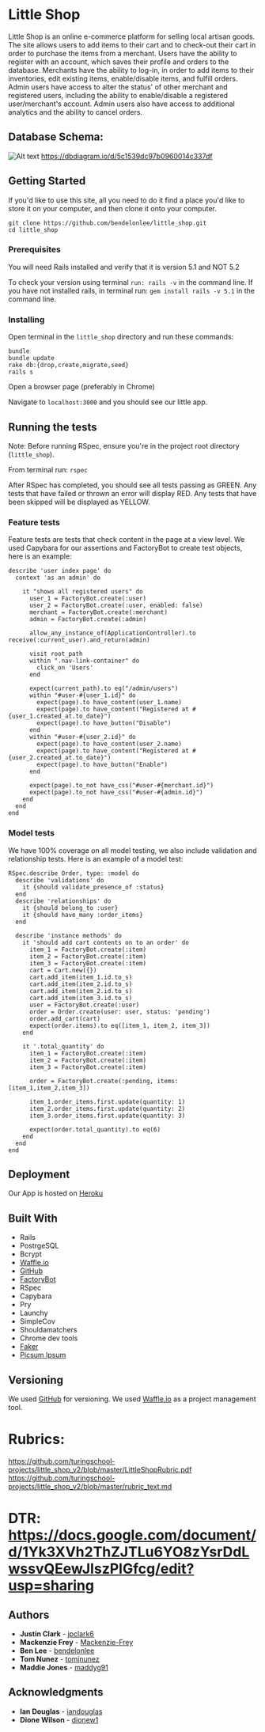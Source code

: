 # Little Shop

Little Shop is an online e-commerce platform for selling local artisan goods. The site allows users to add items to their cart and to check-out their cart in order to purchase the items from a merchant. Users have the ability to register with an account, which saves their profile and orders to the database. Merchants have the ability to log-in, in order to add items to their inventories, edit existing items, enable/disable items, and fulfill orders. Admin users have access to alter the status' of other merchant and registered users, including the ability to enable/disable a registered user/merchant's account. Admin users also have access to additional analytics and the ability to cancel orders.

## Database Schema:
![Alt text](./public/Database_1.png?raw=true "Title")
https://dbdiagram.io/d/5c1539dc97b0960014c337df

## Getting Started

If you'd like to use this site, all you need to do it find a place you'd like to store it on your computer, and then clone it onto your computer.

```
git clone https://github.com/bendelonlee/little_shop.git
cd little_shop

```

### Prerequisites
You will need Rails installed and verify that it is version 5.1 and NOT 5.2

To check your version using terminal `run: rails -v` in the command line. If you have not installed rails, in terminal run: `gem install rails -v 5.1` in the command line.

### Installing

Open terminal in the `little_shop` directory and run these commands:
```
bundle
bundle update
rake db:{drop,create,migrate,seed}
rails s

```
Open a browser page (preferably in Chrome)

Navigate to `localhost:3000` and you should see our little app.

## Running the tests

Note: Before running RSpec, ensure you're in the project root directory (`little_shop`).

From terminal run: `rspec`

After RSpec has completed, you should see all tests passing as GREEN. Any tests that have failed or thrown an error will display RED. Any tests that have been skipped will be displayed as YELLOW.

### Feature tests

Feature tests are tests that check content in the page at a view level. We used Capybara for our assertions and FactoryBot to create test objects, here is an example:

```
describe 'user index page' do
  context 'as an admin' do

    it "shows all registered users" do
      user_1 = FactoryBot.create(:user)
      user_2 = FactoryBot.create(:user, enabled: false)
      merchant = FactoryBot.create(:merchant)
      admin = FactoryBot.create(:admin)

      allow_any_instance_of(ApplicationController).to receive(:current_user).and_return(admin)

      visit root_path
      within ".nav-link-container" do
        click_on 'Users'
      end

      expect(current_path).to eq("/admin/users")
      within "#user-#{user_1.id}" do
        expect(page).to have_content(user_1.name)
        expect(page).to have_content("Registered at #{user_1.created_at.to_date}")
        expect(page).to have_button("Disable")
      end
      within "#user-#{user_2.id}" do
        expect(page).to have_content(user_2.name)
        expect(page).to have_content("Registered at #{user_2.created_at.to_date}")
        expect(page).to have_button("Enable")
      end

      expect(page).to_not have_css("#user-#{merchant.id}")
      expect(page).to_not have_css("#user-#{admin.id}")
    end
  end
end
```

### Model tests

We have 100% coverage on all model testing, we also include validation and relationship tests.
Here is an example of a model test:
```
RSpec.describe Order, type: :model do
  describe 'validations' do
    it {should validate_presence_of :status}
  end
  describe 'relationships' do
    it {should belong_to :user}
    it {should have_many :order_items}
  end

  describe 'instance methods' do
    it 'should add cart contents on to an order' do
      item_1 = FactoryBot.create(:item)
      item_2 = FactoryBot.create(:item)
      item_3 = FactoryBot.create(:item)
      cart = Cart.new({})
      cart.add_item(item_1.id.to_s)
      cart.add_item(item_2.id.to_s)
      cart.add_item(item_2.id.to_s)
      cart.add_item(item_3.id.to_s)
      user = FactoryBot.create(:user)
      order = Order.create(user: user, status: 'pending')
      order.add_cart(cart)
      expect(order.items).to eq([item_1, item_2, item_3])
    end

    it '.total_quantity' do
      item_1 = FactoryBot.create(:item)
      item_2 = FactoryBot.create(:item)
      item_3 = FactoryBot.create(:item)

      order = FactoryBot.create(:pending, items: [item_1,item_2,item_3])

      item_1.order_items.first.update(quantity: 1)
      item_2.order_items.first.update(quantity: 2)
      item_3.order_items.first.update(quantity: 3)

      expect(order.total_quantity).to eq(6)
    end
  end
end

```

## Deployment

Our App is hosted on [Heroku](https://evening-eyrie-16856.herokuapp.com/)

## Built With

* Rails
* PostrgeSQL
* Bcrypt
* [Waffle.io](https://waffle.io)
* [GitHub](github.com)
* [FactoryBot](https://github.com/thoughtbot/factory_bot)
* RSpec
* Capybara
* Pry
* Launchy
* SimpleCov
* Shouldamatchers
* Chrome dev tools
* [Faker](https://github.com/stympy/faker)
* [Picsum Ipsum](https://picsumipsum.herokuapp.com/)

## Versioning

We used [GitHub](https://github.com/) for versioning.
We used [Waffle.io](https://waffle.io/) as a project management tool.

# Rubrics:
https://github.com/turingschool-projects/little_shop_v2/blob/master/LittleShopRubric.pdf
https://github.com/turingschool-projects/little_shop_v2/blob/master/rubric_text.md

# DTR: https://docs.google.com/document/d/1Yk3XVh2ThZJTLu6YO8zYsrDdLwssvQEewJIszPIGfcg/edit?usp=sharing

## Authors

* **Justin Clark** - [jpclark6](https://github.com/jpclark6)
* **Mackenzie Frey** - [Mackenzie-Frey](https://github.com/Mackenzie-Frey)
* **Ben Lee** - [bendelonlee](https://github.com/bendelonlee)
* **Tom Nunez** - [tomjnunez](https://github.com/tomjnunez)
* **Maddie Jones** - [maddyg91](https://github.com/maddyg91)

## Acknowledgments

* **Ian Douglas** - [iandouglas](https://iandouglas.com/turing/)
* **Dione Wilson** - [dionew1](https://github.com/dionew1)
